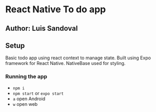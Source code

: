 # React Native To do app

## Author: Luis Sandoval

## Setup

Basic todo app using react context to manage state. Built using Expo framework for React Native. NativeBase used for styling.

### Running the app

- `npm i`
- `npm start` or `expo start`
- `a` open Android
- `w` open web
